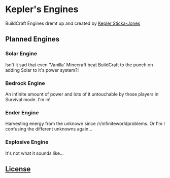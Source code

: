 Kepler's Engines
================

BuildCraft Engines dremt up and created by [Kepler Sticka-Jones](http://github.com/k2b6s9j)


## Planned Engines
### Solar Engine
Isn't it sad that even 'Vanilla' Minecraft beat BuildCraft to the punch on adding Solar to it's power system?!
### Bedrock Engine
An infinite amount of power and lots of it untouchable by those players in Survival mode. I'm in!
### Ender Engine
Harvesting energy from the unknown since /r/infiniteworldproblems. Or I'm I confusing the different unknowns again...
### Explosive Engine
It's not what it sounds like...

## [License](https://github.com/k2b6s9j/Kepler-s-Engines/blob/master/LICENSE.md)
